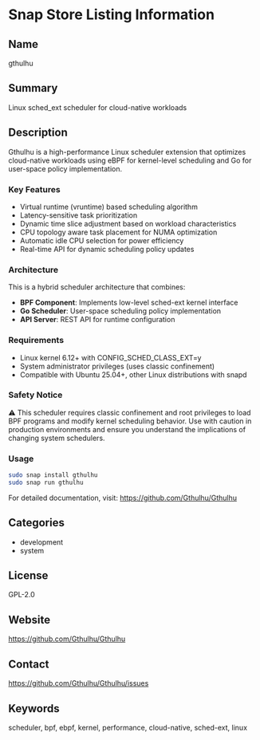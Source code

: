 # Snap Store Listing Information

## Name
gthulhu

## Summary
Linux sched_ext scheduler for cloud-native workloads

## Description
Gthulhu is a high-performance Linux scheduler extension that optimizes cloud-native workloads using eBPF for kernel-level scheduling and Go for user-space policy implementation.

### Key Features
- Virtual runtime (vruntime) based scheduling algorithm
- Latency-sensitive task prioritization
- Dynamic time slice adjustment based on workload characteristics  
- CPU topology aware task placement for NUMA optimization
- Automatic idle CPU selection for power efficiency
- Real-time API for dynamic scheduling policy updates

### Architecture
This is a hybrid scheduler architecture that combines:
- **BPF Component**: Implements low-level sched-ext kernel interface
- **Go Scheduler**: User-space scheduling policy implementation
- **API Server**: REST API for runtime configuration

### Requirements
- Linux kernel 6.12+ with CONFIG_SCHED_CLASS_EXT=y
- System administrator privileges (uses classic confinement)
- Compatible with Ubuntu 25.04+, other Linux distributions with snapd

### Safety Notice
⚠️ This scheduler requires classic confinement and root privileges to load BPF programs and modify kernel scheduling behavior. Use with caution in production environments and ensure you understand the implications of changing system schedulers.

### Usage
```bash
sudo snap install gthulhu
sudo snap run gthulhu
```

For detailed documentation, visit: https://github.com/Gthulhu/Gthulhu

## Categories
- development
- system

## License
GPL-2.0

## Website
https://github.com/Gthulhu/Gthulhu

## Contact
https://github.com/Gthulhu/Gthulhu/issues

## Keywords
scheduler, bpf, ebpf, kernel, performance, cloud-native, sched-ext, linux